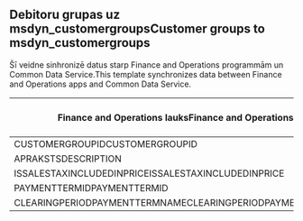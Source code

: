 ## <a name="customer-groups-to-msdyn_customergroups"></a><span data-ttu-id="6aa04-101">Debitoru grupas uz msdyn_customergroups</span><span class="sxs-lookup"><span data-stu-id="6aa04-101">Customer groups to msdyn_customergroups</span></span>

<span data-ttu-id="6aa04-102">Šī veidne sinhronizē datus starp Finance and Operations programmām un Common Data Service.</span><span class="sxs-lookup"><span data-stu-id="6aa04-102">This template synchronizes data between Finance and Operations apps and Common Data Service.</span></span>

<span data-ttu-id="6aa04-103">Finance and Operations lauks</span><span class="sxs-lookup"><span data-stu-id="6aa04-103">Finance and Operations field</span></span> | <span data-ttu-id="6aa04-104">Kartes veids</span><span class="sxs-lookup"><span data-stu-id="6aa04-104">Map type</span></span> | <span data-ttu-id="6aa04-105">Cits Dynamics 365 lauks</span><span class="sxs-lookup"><span data-stu-id="6aa04-105">Other Dynamics 365 field</span></span> | <span data-ttu-id="6aa04-106">Noklusējuma vērtība</span><span class="sxs-lookup"><span data-stu-id="6aa04-106">Default value</span></span>
---|---|---|---
<span data-ttu-id="6aa04-107">CUSTOMERGROUPID</span><span class="sxs-lookup"><span data-stu-id="6aa04-107">CUSTOMERGROUPID</span></span> | = | <span data-ttu-id="6aa04-108">msdyn_groupid</span><span class="sxs-lookup"><span data-stu-id="6aa04-108">msdyn_groupid</span></span> | 
<span data-ttu-id="6aa04-109">APRAKSTS</span><span class="sxs-lookup"><span data-stu-id="6aa04-109">DESCRIPTION</span></span> | = | <span data-ttu-id="6aa04-110">msdyn_description</span><span class="sxs-lookup"><span data-stu-id="6aa04-110">msdyn_description</span></span> | 
<span data-ttu-id="6aa04-111">ISSALESTAXINCLUDEDINPRICE</span><span class="sxs-lookup"><span data-stu-id="6aa04-111">ISSALESTAXINCLUDEDINPRICE</span></span> | >< | <span data-ttu-id="6aa04-112">msdyn_issalestaxincludedinprice</span><span class="sxs-lookup"><span data-stu-id="6aa04-112">msdyn_issalestaxincludedinprice</span></span> | 
<span data-ttu-id="6aa04-113">PAYMENTTERMID</span><span class="sxs-lookup"><span data-stu-id="6aa04-113">PAYMENTTERMID</span></span> | = | <span data-ttu-id="6aa04-114">msdyn_paymenttermid.msdyn_name</span><span class="sxs-lookup"><span data-stu-id="6aa04-114">msdyn_paymenttermid.msdyn_name</span></span> | 
<span data-ttu-id="6aa04-115">CLEARINGPERIODPAYMENTTERMNAME</span><span class="sxs-lookup"><span data-stu-id="6aa04-115">CLEARINGPERIODPAYMENTTERMNAME</span></span> | = | <span data-ttu-id="6aa04-116">msdyn_clearingperiodpaymenttermname.msdyn_name</span><span class="sxs-lookup"><span data-stu-id="6aa04-116">msdyn_clearingperiodpaymenttermname.msdyn_name</span></span> | 
